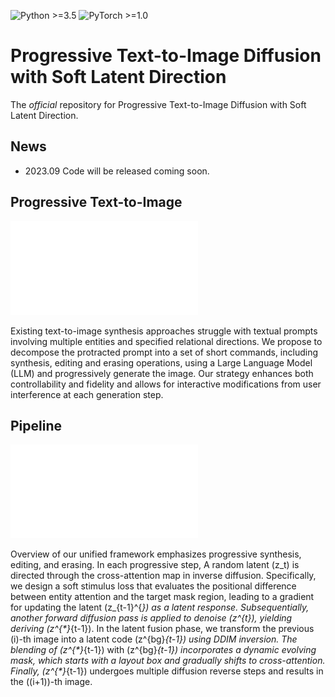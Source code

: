 ![Python >=3.5](https://img.shields.io/badge/Python->=3.5-yellow.svg)
![PyTorch >=1.0](https://img.shields.io/badge/PyTorch->=1.6-blue.svg)

# Progressive Text-to-Image Diffusion with Soft Latent Direction

The *official* repository for Progressive Text-to-Image Diffusion with Soft Latent Direction.

## News
- 2023.09  Code will be released coming soon.

## Progressive Text-to-Image

![framework](figs/teaser-8-13.pdf)

Existing text-to-image synthesis approaches struggle with textual prompts involving multiple entities and specified relational directions. We propose to decompose the protracted prompt into a set of short commands, including synthesis, editing and erasing operations, using a Large Language Model (LLM) and progressively generate the image. Our strategy enhances both controllability and fidelity and allows for interactive modifications from user interference at each generation step.

## Pipeline

![framework](figs/pipeline-8-15.pdf)

Overview of our unified framework emphasizes progressive synthesis, editing, and erasing. In each progressive step, A random latent \(z_t\) is directed through the cross-attention map in inverse diffusion. Specifically, we design a soft stimulus loss that evaluates the positional difference between entity attention and the target mask region, leading to a gradient for updating the latent \(z_{t-1}^{*}\) as a latent response. Subsequentially, another forward diffusion pass is applied to denoise \(z^*_{t}\), yielding deriving \(z^{*}_{t-1}\). In the latent fusion phase, we transform the previous \(i\)-th image into a latent code \(z^{bg}_{t-1}\) using DDIM inversion. The blending of \(z^{*}_{t-1}\) with \(z^{bg}_{t-1}\) incorporates a dynamic evolving mask, which starts with a layout box and gradually shifts to cross-attention. Finally, \(z^{*}_{t-1}\) undergoes multiple diffusion reverse steps and results in the \((i+1)\)-th image.
